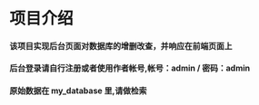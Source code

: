 # 项目介绍

#### 该项目实现后台页面对数据库的增删改查，并响应在前端页面上

#### 后台登录请自行注册或者使用作者帐号,帐号：admin / 密码：admin

#### 原始数据在 my_database 里,请做检索